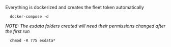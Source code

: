 Everything is dockerized and creates the fleet token automatically

      docker-compose -d   

*NOTE: The esdata folders created will need their permissions changed after the first run*

      chmod -R 775 esdata* 
